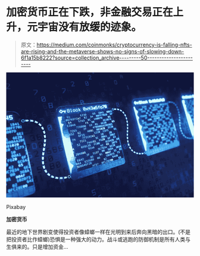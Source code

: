 # 加密货币正在下跌，非金融交易正在上升，元宇宙没有放缓的迹象。

> 原文：<https://medium.com/coinmonks/cryptocurrency-is-falling-nfts-are-rising-and-the-metaverse-shows-no-signs-of-slowing-down-6f1a15b8222?source=collection_archive---------50----------------------->

![](img/e47c970eeda44ff4e76a3096c82f173b.png)

Pixabay

**加密货币**

最近的地下世界剧变使得投资者像蟑螂一样在光明到来后奔向黑暗的出口。(不是把投资者比作蟑螂)恐惧是一种强大的动力。战斗或逃跑的防御机制是所有人类与生俱来的。只是增加资金…